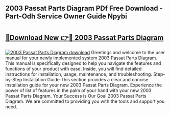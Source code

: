 ## 2003 Passat Parts Diagram PDf Free Download - Part-Odh Service Owner Guide Npybi

# <h2><a href="http://dflxe2t.blite.top/?on=2003+Passat+Parts+Diagram">🔗Download New 👉🔴 2003 Passat Parts Diagram</a></h2>

[![2003 Passat Parts Diagram download](https://i.imgur.com/lujVjoI.png)](http://dflxe2t.blite.top/?on=2003+Passat+Parts+Diagram)
Greetings and welcome to the user manual for your newly implemented system 2003 Passat Parts Diagram. This manual is specifically designed to help you navigate the features and functions of your product with ease. Inside, you will find detailed instructions for installation, usage, maintenance, and troubleshooting. Step-by-Step Installation Guide This section provides a clear and concise installation guide for your new 2003 Passat Parts Diagram. Experience the power of list of features in the palm of your hand with your new 2003 Passat Parts Diagram. Your Success is Our Goal 2003 Passat Parts Diagram. We are committed to providing you with the tools and support you need.
